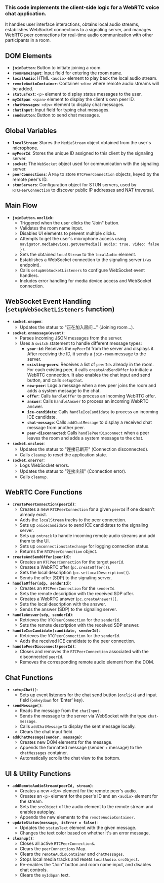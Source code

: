 ### This code implements the client-side logic for a WebRTC voice chat application.

It handles user interface interactions, obtains local audio streams, establishes WebSocket connections to a signaling server, and manages WebRTC peer connections for real-time audio communication with other participants in a room.

## DOM Elements
*   **`joinButton`**: Button to initiate joining a room.
*   **`roomNameInput`**: Input field for entering the room name.
*   **`localAudio`**: HTML `<audio>` element to play back the local audio stream.
*   **`remoteAudioContainer`**: Container `<div>` where remote audio streams will be added.
*   **`statusText`**: `<p>` element to display status messages to the user.
*   **`myIdSpan`**: `<span>` element to display the client's own peer ID.
*   **`chatMessages`**: `<div>` element to display chat messages.
*   **`chatInput`**: Input field for typing chat messages.
*   **`sendButton`**: Button to send chat messages.

## Global Variables
*   **`localStream`**: Stores the `MediaStream` object obtained from the user's microphone.
*   **`myPeerId`**: Stores the unique ID assigned to this client by the signaling server.
*   **`socket`**: The `WebSocket` object used for communication with the signaling server.
*   **`peerConnections`**: A `Map` to store `RTCPeerConnection` objects, keyed by the remote peer's ID.
*   **`stunServers`**: Configuration object for STUN servers, used by `RTCPeerConnection` to discover public IP addresses and NAT traversal.

## Main Flow
*   **`joinButton.onclick`**:
    *   Triggered when the user clicks the "Join" button.
    *   Validates the room name input.
    *   Disables UI elements to prevent multiple clicks.
    *   Attempts to get the user's microphone access using `navigator.mediaDevices.getUserMedia({ audio: true, video: false })`.
    *   Sets the obtained `localStream` to the `localAudio` element.
    *   Establishes a WebSocket connection to the signaling server (`/ws` endpoint).
    *   Calls `setupWebSocketListeners` to configure WebSocket event handlers.
    *   Includes error handling for media device access and WebSocket connection.

## WebSocket Event Handling (`setupWebSocketListeners` function)
*   **`socket.onopen`**:
    *   Updates the status to "正在加入房间..." (Joining room...).
*   **`socket.onmessage(event)`**:
    *   Parses incoming JSON messages from the server.
    *   Uses a `switch` statement to handle different message types:
        *   **`your-id`**: Receives the `myPeerId` from the server and displays it. After receiving the ID, it sends a `join-room` message to the server.
        *   **`existing-peers`**: Receives a list of `peerIds` already in the room. For each existing peer, it calls `createAndSendOffer` to initiate a WebRTC connection. It also enables the chat input and send button, and calls `setupChat`.
        *   **`new-peer`**: Logs a message when a new peer joins the room and adds a system message to the chat.
        *   **`offer`**: Calls `handleOffer` to process an incoming WebRTC offer.
        *   **`answer`**: Calls `handleAnswer` to process an incoming WebRTC answer.
        *   **`ice-candidate`**: Calls `handleIceCandidate` to process an incoming ICE candidate.
        *   **`chat-message`**: Calls `addChatMessage` to display a received chat message from another peer.
        *   **`peer-disconnected`**: Calls `handlePeerDisconnect` when a peer leaves the room and adds a system message to the chat.
*   **`socket.onclose`**:
    *   Updates the status to "连接已断开" (Connection disconnected).
    *   Calls `cleanup` to reset the application state.
*   **`socket.onerror`**:
    *   Logs WebSocket errors.
    *   Updates the status to "连接出错" (Connection error).
    *   Calls `cleanup`.

## WebRTC Core Functions
*   **`createPeerConnection(peerId)`**:
    *   Creates a new `RTCPeerConnection` for a given `peerId` if one doesn't already exist.
    *   Adds the `localStream` tracks to the peer connection.
    *   Sets up `onicecandidate` to send ICE candidates to the signaling server.
    *   Sets up `ontrack` to handle incoming remote audio streams and add them to the UI.
    *   Sets up `onconnectionstatechange` for logging connection status.
    *   Returns the `RTCPeerConnection` object.
*   **`createAndSendOffer(peerId)`**:
    *   Creates an `RTCPeerConnection` for the target `peerId`.
    *   Creates a WebRTC offer (`pc.createOffer()`).
    *   Sets the local description (`pc.setLocalDescription()`).
    *   Sends the offer (SDP) to the signaling server.
*   **`handleOffer(sdp, senderId)`**:
    *   Creates an `RTCPeerConnection` for the `senderId`.
    *   Sets the remote description with the received SDP offer.
    *   Creates a WebRTC answer (`pc.createAnswer()`).
    *   Sets the local description with the answer.
    *   Sends the answer (SDP) to the signaling server.
*   **`handleAnswer(sdp, senderId)`**:
    *   Retrieves the `RTCPeerConnection` for the `senderId`.
    *   Sets the remote description with the received SDP answer.
*   **`handleIceCandidate(candidate, senderId)`**:
    *   Retrieves the `RTCPeerConnection` for the `senderId`.
    *   Adds the received ICE candidate to the peer connection.
*   **`handlePeerDisconnect(peerId)`**:
    *   Closes and removes the `RTCPeerConnection` associated with the disconnected `peerId`.
    *   Removes the corresponding remote audio element from the DOM.

## Chat Functions
*   **`setupChat()`**:
    *   Sets up event listeners for the chat send button (`onclick`) and input field (`onkeydown` for 'Enter' key).
*   **`sendMessage()`**:
    *   Reads the message from the `chatInput`.
    *   Sends the message to the server via WebSocket with the type `chat-message`.
    *   Calls `addChatMessage` to display the sent message locally.
    *   Clears the chat input field.
*   **`addChatMessage(sender, message)`**:
    *   Creates new DOM elements for the message.
    *   Appends the formatted message (sender + message) to the `chatMessages` container.
    *   Automatically scrolls the chat view to the bottom.

## UI & Utility Functions
*   **`addRemoteAudioStream(peerId, stream)`**:
    *   Creates a new `<div>` element for the remote peer's audio.
    *   Creates an `<p>` element for the peer's ID and an `<audio>` element for the stream.
    *   Sets the `srcObject` of the audio element to the remote stream and enables autoplay.
    *   Appends the new elements to the `remoteAudioContainer`.
*   **`updateStatus(message, isError = false)`**:
    *   Updates the `statusText` element with the given message.
    *   Changes the text color based on whether it's an error message.
*   **`cleanup()`**:
    *   Closes all active `RTCPeerConnection`s.
    *   Clears the `peerConnections` Map.
    *   Clears the `remoteAudioContainer` and `chatMessages`.
    *   Stops local media tracks and resets `localAudio.srcObject`.
    *   Re-enables the "Join" button and room name input, and disables chat controls.
    *   Clears the `myIdSpan` text.
